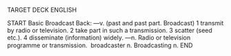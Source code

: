 TARGET DECK
ENGLISH

START
Basic
Broadcast
Back: —v. (past and past part. Broadcast) 1 transmit by radio or television. 2 take part in such a transmission. 3 scatter (seed etc.). 4 disseminate (information) widely. —n. Radio or television programme or transmission.  broadcaster n. Broadcasting n.
END
